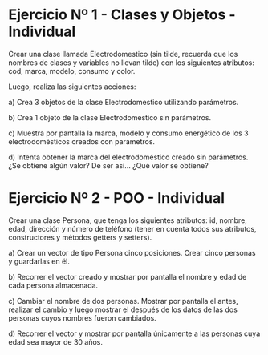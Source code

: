 # Ejercicio Nº 1 - Clases y Objetos - Individual

Crear una clase llamada Electrodomestico (sin tilde, recuerda que los nombres de clases y variables no llevan tilde) con los siguientes atributos: cod, marca, modelo, consumo y color.

Luego, realiza las siguientes acciones:

a) Crea 3 objetos de la clase Electrodomestico utilizando parámetros.

b) Crea 1 objeto de la clase Electrodomestico sin parámetros.

c) Muestra por pantalla la marca, modelo y consumo energético de los 3 electrodomésticos creados con parámetros.

d) Intenta obtener la marca del electrodoméstico creado sin parámetros. ¿Se obtiene algún valor? De ser así… ¿Qué valor se obtiene?

# Ejercicio Nº 2 - POO - Individual

Crear una clase Persona, que tenga los siguientes atributos: id, nombre, edad, dirección y número de teléfono (tener en cuenta todos sus atributos, constructores y métodos getters y setters).

a) Crear un vector de tipo Persona cinco posiciones. Crear cinco personas y guardarlas en él.

b) Recorrer el vector creado y mostrar por pantalla el nombre y edad de cada persona almacenada.

c) Cambiar el nombre de dos personas. Mostrar por pantalla el antes, realizar el cambio y luego mostrar el después de los datos de las dos personas cuyos nombres fueron cambiados.

d) Recorrer el vector y mostrar por pantalla únicamente a las personas cuya edad sea mayor de 30 años.
